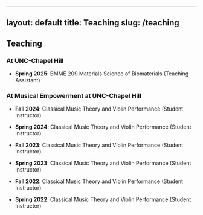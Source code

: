 
---
layout: default
title: Teaching
slug: /teaching
---

## Teaching

### At UNC-Chapel Hill

* **Spring 2025**: BMME 209 Materials Science of Biomaterials (Teaching Assistant)

### At Musical Empowerment at UNC-Chapel Hill

- **Fall 2024**: Classical Music Theory and Violin Performance (Student Instructor)

- **Spring 2024**: Classical Music Theory and Violin Performance (Student Instructor)

- **Fall 2023**: Classical Music Theory and Violin Performance (Student Instructor)

- **Spring 2023**: Classical Music Theory and Violin Performance (Student Instructor)

- **Fall 2022**: Classical Music Theory and Violin Performance (Student Instructor)

- **Spring 2022**: Classical Music Theory and Violin Performance (Student Instructor)


<br />
<br />
